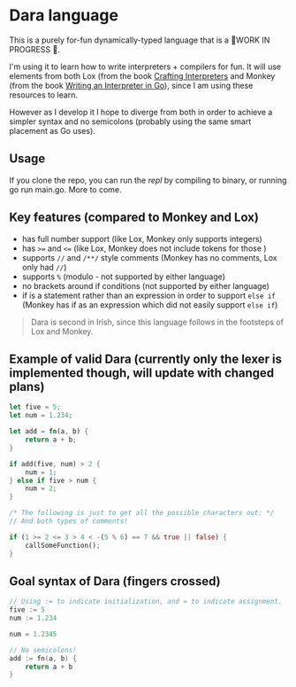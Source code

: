 # Dara language

This is a purely for-fun dynamically-typed language that is a 🚧WORK IN PROGRESS 🚧.

I'm using it to learn how to write interpreters + compilers for fun. It will use
elements from both Lox (from the book
[Crafting Interpreters](https://craftinginterpreters.com/) and Monkey (from the
book [Writing an Interpreter in Go](https://interpreterbook.com/)), since I am
using these resources to learn.

However as I develop it I hope to diverge from both in order to achieve a
simpler syntax and no semicolons (probably using the same smart placement as Go
uses).

## Usage

If you clone the repo, you can run the _repl_ by compiling to binary, or running
go run main.go. More to come.

## Key features (compared to Monkey and Lox)

- has full number support (like Lox, Monkey only supports integers)
- has `>=` and `<=` (like Lox, Monkey does not include tokens for those )
- supports `//` and `/**/` style comments (Monkey has no comments, Lox only had `//`)
- supports `%` (modulo - not supported by either language)
- no brackets around if conditions (not supported by either language)
- if is a statement rather than an expression in order to support `else if`
  (Monkey has if as an expression which did not easily support `else if`)

> Dara is second in Irish, since this language follows in the footsteps of Lox
> and Monkey.

## Example of valid Dara (currently only the lexer is implemented though, will update with changed plans)

```rust
let five = 5;
let num = 1.234;

let add = fn(a, b) {
    return a + b;
}

if add(five, num) > 2 {
    num = 1;
} else if five > num {
    num = 2;
}

/* The following is just to get all the possible characters out: */
// And both types of comments!

if (1 >= 2 <= 3 > 4 < -(5 % 6) == 7 && true || false) {
    callSomeFunction();
}
```

## Goal syntax of Dara (fingers crossed)

```go
// Using := to indicate initialization, and = to indicate assignment.
five := 5
num := 1.234

num = 1.2345

// No semicolons!
add := fn(a, b) {
    return a + b
}
```
